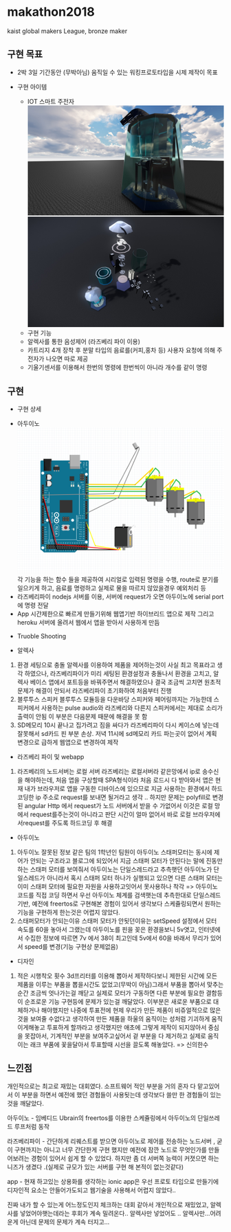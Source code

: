 # makathon2018
kaist global makers League, bronze maker

## 구현 목표
* 2박 3일 기간동안 (무박아님) 움직일 수 있는 워킹프로토타입을 시제 제작이 목표

* 구현 아이템

  - IOT 스마트 주전자
![시제품 예상 이미지1](https://github.com/moonchanyong/makathon2018/blob/master/imgs/home1.jpg?raw=true)
![시제품 예상 이미지2](https://github.com/moonchanyong/makathon2018/blob/master/imgs/home2.jpg?raw=true)
  - 구현 기능
  + 알렉사를 통한 음성제어 (라즈베리 파이 이용)
  + 카트리지 4개 장착 후 분말 타입의 음료를(커피,홍차 등) 사용자 요청에 의해  주전자가 나오면 따로 제공
  + 기울기센서를 이용해서 한번의 명령에 한번씩이 아니라 개수를 같이 명령
## 구현
  * 구현 상세
  - 아두이노
  ![아두이노 레이아웃](https://github.com/moonchanyong/makathon2018/blob/master/imgs/rayout.png?raw=true)
  각 기능을 하는 함수 들을 제공하여 시리얼로 입력된 명령을 수행, route로 분기를 일으키게 하고, 음료를 명령하고 실제로 물을 따르지 않았을경우 예외처리 등
  - 라즈베리파이
  nodejs 서버를 이용, 서버에 request가 오면 아두이노에 serial port에 명령 전달
  - App
  시간제한으로 빠르게 만들기위해 웹앱기반 하이브리드 앱으로 제작
  그리고 heroku 서버에 올려서 웹에서 앱을 받아서 사용하게 만듬

  * Truoble Shooting

  - 알렉사
  1. 환경 세팅으로 충돌
  알렉사를 이용하여 제품을 제어하는것이 사실 최고 목표라고 생각 하였으나, 라즈베리파이가 미리 세팅된 환경설정과 충돌나서 환경을 고치고, 알렉사 베이스 앱에서 포트등을 바꿔주면서 해결하였으나 결국 조금씩 고치면 원초적 문제가 해결이 안되서 라즈베리파이 초기화하여 처음부터 진행
  2. 블루투스 스피커
  블루투스 모듈등을 다운바당 스피커와 페어링까지는 가능한데 스피커에서 사용하는 pulse audio와 라즈베리와 다른지 스피커에서는 제대로 소리가 출력이 안됨
  이 부분은 다음문제 때문에 해결을 못 함
  3. SD메모리
  10시 끝나고 집가려고 짐을 싸다가 라즈베리파이 다시 케이스에 넣는데 잘못해서 sd카드 핀 부분 손상. 저녁 11시에 sd메모리 카드 파는곳이 없어서 계획 변경으로 급하게 웹앱으로 변경하여 제작

  - 라즈베리 파이 및 webapp
  1. 라즈베리의 노드서버는 로컬 서버
  라즈베리는 로컬서버라 같은망에서 ip로 송수신을 해야하는데, 처음 앱을 구상할때 SPA형식이라 처음 로드시 다 받아와서 앱은 현재 내가 브라우저로 앱을 구동한 디바이스에 있으므로 지금 사용하는 환경에서 하드코딩한 ip 주소로 request를 보내면 될거라고 생각 .. 하지만 문제는 polyfill로 변경된 angular Http 에서 request가 노드 서버에서 받을 수 가없어서 이것은 로컬 망에서 request를주는것이 아니라고 판단 시간이 얼마 없어서 바로 로컬 브라우저에서request를 주도록 하드코딩 후 해결

  - 아두이노
  1. 아두이노 잘못된 정보
  같은 팀의 1학년인 팀원이 아두이노 스태퍼모터는 동시에 제어가 안되는 구조라고 블로그에 되있어서 지금 스태퍼 모터가 안된다는 말에 진동만 하는 스태퍼 모터를 보여줘서 아두이노는 단일스레드라고 추측햇던 아두이노가 단일스레드가 아니라서 혹시 스태퍼 모터 하나가 실행되고 있으면 다른 스태퍼 모터는 이미 스태퍼 모터에 필요한 자원을 사용하고잇어서 못사용하나 착각
  => 아두이노 코드를 직접 코딩 하면서 우선 아두이노 체계를 검색햇는데 추측한대로 단일스레드 기반, 예전에 freertos로 구현해본 경험이 있어서 생각보다 스케쥴링되면서 원하는 기능을 구현하게 한는것은 어렵지 않았다.
  2. 스태퍼모터가 안되는이유
  스태퍼 모터가 안됫던이유는 setSpeed 설정에서 모터 속도를 60을 놓아서 그랬는데 아두이노를 핀을 꽂은 환경을보니 5v엿고, 인터넷에서 수집한 정보에 따르면 7v 에서 38이 최고인데 5v에서 60을 바래서 무리가 있어서 speed를 변경(기능 구현상 문제없음)

  - 디자인
  1. 적은 시행착오 횟수
  3d프리터를 이용해 뽑아서 제작하다보니 제한된 시간에 모든 제품을 이루는 부품을 뽑을시간도 없었고(무박이 아님)그래서 부품을 뽑아서 맞추는순간 조금씩 엇나가는걸 깨닫고 실제로 모터가 구동하면 다른 부분에 필요한 결함등이 순조로운 기능 구현등에 문제가 있는걸 깨달았다. 이부분은 새로운 부품으로 대체하거나 해야했지만 나중에 투표전에 현제 우리가 만든 제품이 비쥬얼적으로 많은것을 보여줄 수없다고 생각하여 만든 제품을 하울의 움직이는 성처럼 기괴하게 움직이게해놓고 투표하게 할까라고 생각했지만 애초에 그렇게 제작이 되지않아서 중심을 못잡아서, 기계적인 부분을 보여주고싶어서 겉 부분을 다 제거하고 실제로 움직이는 래크 부품에 꽃을달아서 투표할때 시선을 끌도록 해놓았다. => 신의한수


## 느낀점

개인적으로는 최고로 재밌는 대회였다. 소프트웨어 적인 부분을 거의 혼자 다 맡고있어서 이 부분을 하면서 예전에 했던 경험들이 사용됫는데 생각보다 쓸만 한 경험들이 있는것을 깨달았다.

아두이노 - 임베디드 Ubrain의  freertos를 이용한 스케쥴링에서 아두이노의 단일쓰레드 루프처럼 동작

라즈베리파이 - 간단하게 리퀘스트를 받으면 아두이노로 제어를 전송하는 노드서버 , 굳이 구현까지는 아니고 너무 간단한게 구현 했지만 예전에 잠깐 노드로 무엇인가를 만들어보려는 경험이 있어서 쉽게 할 수 있었다. 하지만 좀 더 서버쪽 능력이 커졋으면 하는 니즈가 생겼다 .(실제로 규모가 있는 서버를 구현 해 본적이 없는것같다)

app - 현재 하고있는 상용화를 생각하는 ionic app은 우선 프로토 타입으로 만들기에 디자인적 요소는 안들어가도되고 웹기술을 사용해서 어렵지 않았다..

진짜 내가 할 수 있는게 어느정도인지 체크하는 대회 같아서 개인적으로 재밌었고, 알렉사를 넣었어야햇는데라는 후회가 계속 밀려온다.. 알렉사만 넣었어도 .. 알렉사만...어려운게 아닌데 문제의 문제가 계속 터지고...